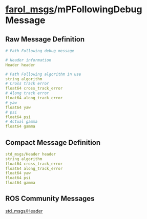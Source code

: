 [farol_msgs](README.md)/mPFollowingDebug Message
=========================================================


Raw Message Definition
----------------------

```yaml
# Path Following debug message  

# Header information  
Header header  

# Path Following algorithm in use  
string algorithm  
# Cross track error  
float64 cross_track_error  
# Along track error  
float64 along_track_error  
# yaw   
float64 yaw  
# psi  
float64 psi  
# Actual gamma  
float64 gamma 
```


Compact Message Definition
--------------------------

```yaml
std_msgs/Header header  
string algorithm  
float64 cross_track_error  
float64 along_track_error  
float64 yaw  
float64 psi  
float64 gamma  
```

ROS Community Messages 
--------------------------

[std_msgs/Header](http://docs.ros.org/en/noetic/api/std_msgs/html/msg/Header.html)

